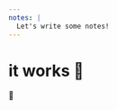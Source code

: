 ```yaml
---
notes: |
  Let's write some notes!
---
```


# it works 🎉

🎉

<!-- .element style="font-size: 5em;"  -->
